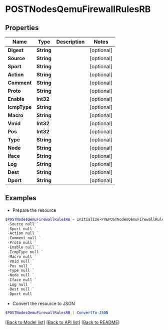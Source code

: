 # POSTNodesQemuFirewallRulesRB
## Properties

Name | Type | Description | Notes
------------ | ------------- | ------------- | -------------
**Digest** | **String** |  | [optional] 
**Source** | **String** |  | [optional] 
**Sport** | **String** |  | [optional] 
**Action** | **String** |  | [optional] 
**Comment** | **String** |  | [optional] 
**Proto** | **String** |  | [optional] 
**Enable** | **Int32** |  | [optional] 
**IcmpType** | **String** |  | [optional] 
**Macro** | **String** |  | [optional] 
**Vmid** | **Int32** |  | [optional] 
**Pos** | **Int32** |  | [optional] 
**Type** | **String** |  | [optional] 
**Node** | **String** |  | [optional] 
**Iface** | **String** |  | [optional] 
**Log** | **String** |  | [optional] 
**Dest** | **String** |  | [optional] 
**Dport** | **String** |  | [optional] 

## Examples

- Prepare the resource
```powershell
$POSTNodesQemuFirewallRulesRB = Initialize-PVEPOSTNodesQemuFirewallRulesRB  -Digest null `
 -Source null `
 -Sport null `
 -Action null `
 -Comment null `
 -Proto null `
 -Enable null `
 -IcmpType null `
 -Macro null `
 -Vmid null `
 -Pos null `
 -Type null `
 -Node null `
 -Iface null `
 -Log null `
 -Dest null `
 -Dport null
```

- Convert the resource to JSON
```powershell
$POSTNodesQemuFirewallRulesRB | ConvertTo-JSON
```

[[Back to Model list]](../README.md#documentation-for-models) [[Back to API list]](../README.md#documentation-for-api-endpoints) [[Back to README]](../README.md)


